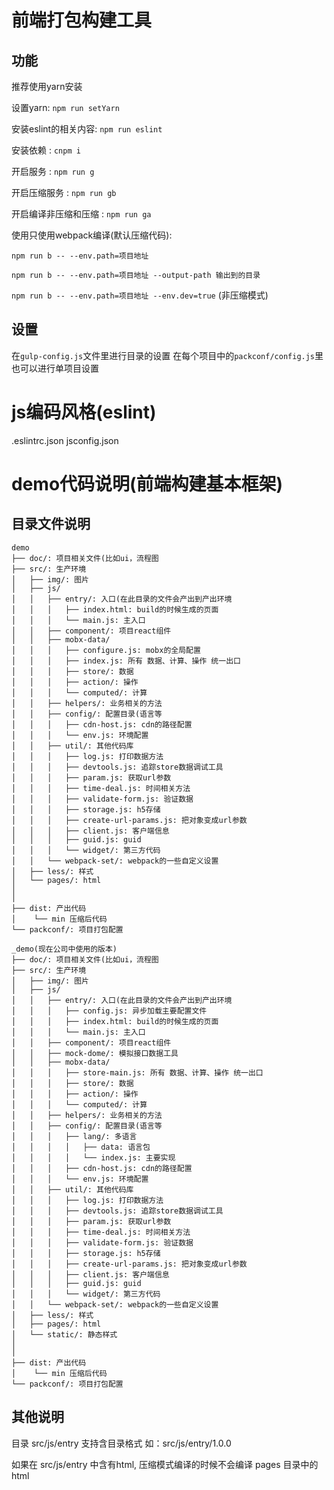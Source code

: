 # 前端打包构建工具

## 功能 
推荐使用yarn安装

设置yarn: ```npm run setYarn```

安装eslint的相关内容: ```npm run eslint```

安装依赖 : ```cnpm i```

开启服务 : ```npm run g```

开启压缩服务 : ```npm run gb```

开启编译非压缩和压缩 : ```npm run ga```

使用只使用webpack编译(默认压缩代码):

```npm run b -- --env.path=项目地址```

```npm run b -- --env.path=项目地址 --output-path 输出到的目录```

```npm run b -- --env.path=项目地址 --env.dev=true``` (非压缩模式)

## 设置 

在```gulp-config.js```文件里进行目录的设置
在每个项目中的```packconf/config.js```里也可以进行单项目设置

# js编码风格(eslint)
.eslintrc.json
jsconfig.json

# demo代码说明(前端构建基本框架)

## 目录文件说明
```
demo
├── doc/: 项目相关文件(比如ui，流程图
├── src/: 生产环境
│   ├── img/: 图片
│   ├── js/
│   │   ├── entry/: 入口(在此目录的文件会产出到产出环境
│   │   │   ├── index.html: build的时候生成的页面
│   │   │   └── main.js: 主入口
│   │   ├── component/: 项目react组件
│   │   ├── mobx-data/
│   │   │   ├── configure.js: mobx的全局配置
│   │   │   ├── index.js: 所有 数据、计算、操作 统一出口
│   │   │   ├── store/: 数据
│   │   │   ├── action/: 操作
│   │   │   └── computed/: 计算
│   │   ├── helpers/: 业务相关的方法
│   │   ├── config/: 配置目录(语言等
│   │   │   ├── cdn-host.js: cdn的路径配置
│   │   │   └── env.js: 环境配置
│   │   ├── util/: 其他代码库
│   │   │   ├── log.js: 打印数据方法
│   │   │   ├── devtools.js: 追踪store数据调试工具
│   │   │   ├── param.js: 获取url参数
│   │   │   ├── time-deal.js: 时间相关方法
│   │   │   ├── validate-form.js: 验证数据
│   │   │   ├── storage.js: h5存储
│   │   │   ├── create-url-params.js: 把对象变成url参数
│   │   │   ├── client.js: 客户端信息
│   │   │   ├── guid.js: guid
│   │   │   └── widget/: 第三方代码
│   │   └── webpack-set/: webpack的一些自定义设置
│   ├── less/: 样式
│   └── pages/: html
│
│        
├── dist: 产出代码
│    └── min 压缩后代码
└── packconf/: 项目打包配置
```

```
_demo(现在公司中使用的版本)
├── doc/: 项目相关文件(比如ui，流程图
├── src/: 生产环境
│   ├── img/: 图片
│   ├── js/
│   │   ├── entry/: 入口(在此目录的文件会产出到产出环境
│   │   │   ├── config.js: 异步加载主要配置文件
│   │   │   ├── index.html: build的时候生成的页面
│   │   │   └── main.js: 主入口
│   │   ├── component/: 项目react组件
│   │   ├── mock-dome/: 模拟接口数据工具
│   │   ├── mobx-data/
│   │   │   ├── store-main.js: 所有 数据、计算、操作 统一出口
│   │   │   ├── store/: 数据
│   │   │   ├── action/: 操作
│   │   │   └── computed/: 计算
│   │   ├── helpers/: 业务相关的方法
│   │   ├── config/: 配置目录(语言等
│   │   │   ├── lang/: 多语言
│   │   │   │   ├── data: 语言包
│   │   │   │   └── index.js: 主要实现
│   │   │   ├── cdn-host.js: cdn的路径配置
│   │   │   └── env.js: 环境配置
│   │   ├── util/: 其他代码库
│   │   │   ├── log.js: 打印数据方法
│   │   │   ├── devtools.js: 追踪store数据调试工具
│   │   │   ├── param.js: 获取url参数
│   │   │   ├── time-deal.js: 时间相关方法
│   │   │   ├── validate-form.js: 验证数据
│   │   │   ├── storage.js: h5存储
│   │   │   ├── create-url-params.js: 把对象变成url参数
│   │   │   ├── client.js: 客户端信息
│   │   │   ├── guid.js: guid
│   │   │   └── widget/: 第三方代码
│   │   └── webpack-set/: webpack的一些自定义设置
│   ├── less/: 样式
│   ├── pages/: html
│   └── static/: 静态样式
│
│        
├── dist: 产出代码
│    └── min 压缩后代码
└── packconf/: 项目打包配置

```
## 其他说明

目录 src/js/entry 支持含目录格式 如：src/js/entry/1.0.0

如果在 src/js/entry 中含有html, 压缩模式编译的时候不会编译 pages 目录中的html
